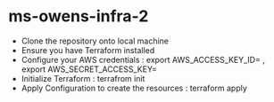 # ms-owens-infra-2
- Clone the repository onto local machine
- Ensure you have Terraform installed 
- Configure your AWS credentials : export AWS_ACCESS_KEY_ID= , export AWS_SECRET_ACCESS_KEY=
- Initialize Terraform : terrafrom init
- Apply Configuration to create the resources : terraform apply

